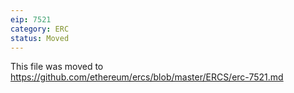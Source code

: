 ```yaml
---
eip: 7521
category: ERC
status: Moved
---
```


This file was moved to https://github.com/ethereum/ercs/blob/master/ERCS/erc-7521.md
